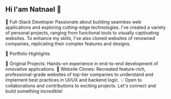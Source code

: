 ## Hi I'am Natnael 👋

🚀 Full-Stack Developer
Passionate about building seamless web applications and exploring cutting-edge technologies. I've created a variety of personal projects, ranging from functional tools to visually captivating websites. To enhance my skills, I've also cloned websites of renowned companies, replicating their complex features and designs.

📂 Portfolio Highlights

🚧 Original Projects: Hands-on experience in end-to-end development of innovative applications.
🎨 Website Clones: Recreated feature-rich, professional-grade websites of top-tier companies to understand and implement best practices in UI/UX and backend logic.
💡 Open to collaborations and contributions to exciting projects. Let's connect and build something incredible!


